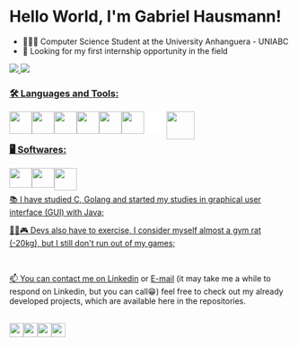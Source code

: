 # Hello World, I'm Gabriel Hausmann!

- 👨🏻‍💻 Computer Science Student at the University Anhanguera - UNIABC
- 💼 Looking for my first internship opportunity in the field

<div>
  <a href="https://github/gabhz-hausmann">
  <img height="180em" src="https://github-readme-stats.vercel.app/api?username=gabhz-hausmann&show_icons=true&theme=dark&include_all_comits=true&count_private=true"/>
  <img height="180em" src="https://github-readme-stats.vercel.app/api/top-langs/?username=gabhz-hausmann&layout=compact&langs_count=16&theme=dark"/>
<div/>

### 🛠️ Languages ​​and Tools:
<div style="display: inline_block">
  <img align="left" height="40" width="40" src="https://cdn.jsdelivr.net/gh/devicons/devicon/icons/c/c-original.svg" />
  <img align="left" height="40" width="40" src="https://cdn.jsdelivr.net/gh/devicons/devicon@latest/icons/go/go-original.svg" />
  <img align="left" height="40" width="40" src="https://cdn.jsdelivr.net/gh/devicons/devicon@latest/icons/java/java-original.svg" />
  <img align="left" height="40" width="40" src="https://cdn.jsdelivr.net/gh/devicons/devicon/icons/python/python-original.svg" />
  <img align="left" height="40" width="40" src="https://cdn.jsdelivr.net/gh/devicons/devicon@latest/icons/docker/docker-original.svg" /> 
  <img align="left" height="40" width="40" src="https://cdn.jsdelivr.net/gh/devicons/devicon@latest/icons/git/git-original.svg" /> 
  <img align="left" height="40" width="40" src="https://github.com/Aakarsh-B/trying-repos/blob/master/github.svg" />       
  <img align="left" height="50" width="50" src="https://cdn.jsdelivr.net/gh/devicons/devicon@latest/icons/postgresql/postgresql-original-wordmark.svg" />
</div>

</br>
</br>

### 🖥️ Softwares: 
<div style="display: inline_block">
  <img align="left" height="35" width="40" src="https://cdn.jsdelivr.net/gh/devicons/devicon@latest/icons/vscode/vscode-original.svg" />
  <img align="left" height="35" width="40" src="https://cdn.jsdelivr.net/gh/devicons/devicon@latest/icons/eclipse/eclipse-original.svg" /> 
  <img align="left" height="40" width="40" src="https://cdn.jsdelivr.net/gh/devicons/devicon@latest/icons/pycharm/pycharm-original.svg" />   
</div>

</br>

##

<div display="inline-block">
 <p align="left">📚 I have studied C, Golang and started my studies in graphical user interface (GUI) with Java;</p> 
 <p align="left">💪🏼🎮 Devs also have to exercise, I consider myself almost a gym rat (-20kg), but I still don't run out of my games;</p>
</div>

</br>

📫 You can contact me on [Linkedin](https://www.linkedin.com/in/Gabriel-Hausmann/) or [E-mail](mailto:gabrielhausmann@hotmail.com) (it may take me a while to respond on Linkedin, but you can call😁) feel free to check out my already developed projects, which are available here in the repositories.

</br>

<div>
  <a href="https://www.linkedin.com/in/Gabriel-Hausmann/" target="_blank"><img align="left" height="25" width="25" src="https://www.vectorlogo.zone/logos/linkedin/linkedin-icon.svg" target="_blank"/></a> 
  <a href="https://www.instagram.com/biel.hausmann/" target="_blank"><img align="left" height="25" width="25" src="https://www.vectorlogo.zone/logos/instagram/instagram-icon.svg" target="_blank"></a>
  <a href="https://twitter.com/biel_hausmann" target="_blank"><img align="left" height="25" width="25" src="https://www.vectorlogo.zone/logos/twitter/twitter-official.svg" target="_blank"></a>
  <a href="mailto:gabrielhausmann11@gmail.com"><img align="left" height="25" width="25" src="https://www.vectorlogo.zone/logos/gmail/gmail-icon.svg" target="_blank"></a>
<div/>
  
